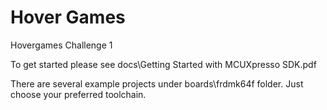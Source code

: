 # Hover Games
Hovergames Challenge 1

To get started please see docs\Getting Started with MCUXpresso SDK.pdf

There are several example projects under boards\frdmk64f folder. Just choose your preferred toolchain.
